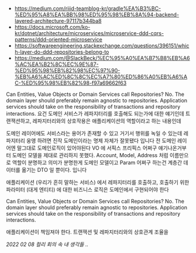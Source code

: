 - https://medium.com/riiid-teamblog-kr/gradle%EA%B3%BC-%ED%95%A8%EA%BB%98%ED%95%98%EB%8A%94-backend-layered-architecture-97117b344ba8
- https://docs.microsoft.com/ko-kr/dotnet/architecture/microservices/microservice-ddd-cqrs-patterns/ddd-oriented-microservice
- https://softwareengineering.stackexchange.com/questions/396151/which-layer-do-ddd-repositories-belong-to
- https://medium.com/@SlackBeck/%EC%95%A0%EA%B7%B8%EB%A6%AC%EA%B2%8C%EC%9E%87-%ED%95%98%EB%82%98%EC%97%90-%EB%A6%AC%ED%8C%8C%EC%A7%80%ED%86%A0%EB%A6%AC-%ED%95%98%EB%82%98-f97a69662f63


Can Entities, Value Objects or Domain Services call Repositories?
No. The domain layer should preferably remain agnostic to repositories. Application services should take on the responsibility of transactions and repository interactions.
요건 도메인 서비스가 레파지터리를 호출해도 되는가에 대한 얘기인데
트랜잭션하고, 레파지터리와의 상호작용은 애플리케이션의 역할이라고 하는 내용인데

도메인 레이어에도 서비스라는 용어가 존재할 수 있고 거기서 행위를 녹일 수 있는데
레파지터리 웅앵 하려면 진작 도메인이라는 명제 자체가 잘못됐다 입니다 전
도메인 레이어엔 말그대로 도메인로직이 있어야된다
VO 에 서픽스 프리픽스 어쩌구 얘기나온거부터 도메인 모델을 제대로 관리하지 못했다.
Account, Model, Address 처럼 이름만으로 역할이 분명하고 의미가 분명한게 도메인 모델이고 Param 어쩌구 하는건 계층간 데이터를 옮기는 DTO 일 뿐이다. 입니다

애플리케이션 (우리가 흔히 말하는 서비스) 에서 레파지터리를 호출하고, 호출하기 위한 파라미터 (대게 엔티티) 에 대한 비즈니스 로직은 도메인에서 구현되어야 한다


Can Entities, Value Objects or Domain Services call Repositories?
No. The domain layer should preferably remain agnostic to repositories. Application services should take on the responsibility of transactions and repository interactions.

애플리케이션이 책임져야 한다.
트랜잭션 및 레파지터리와의 상호관계 조율을


_2022 02 08 컬리 회의 속 내 생각들 .._

